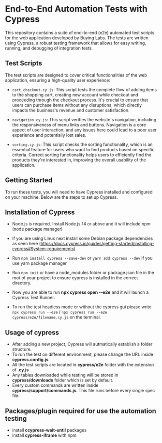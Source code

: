 # End-to-End Automation Tests with Cypress

This repository contains a suite of end-to-end (e2e) automated test scripts for the web application developed by Buying Labs. The tests are written using Cypress, a robust testing framework that allows for easy writing, running, and debugging of integration tests.

## Test Scripts

The test scripts are designed to cover critical functionalities of the web application, ensuring a high-quality user experience:

- `cart_checkout.cy.js`: This script tests the complete flow of adding items to the shopping cart, creating new account while checkout and proceeding through the checkout process. It's crucial to ensure that users can purchase items without any disruptions, which directly impacts the business's revenue and customer satisfaction.

- `navigation.cy.js`: This script verifies the website's navigation, including the responsiveness of menu links and buttons. Navigation is a core aspect of user interaction, and any issues here could lead to a poor user experience and potentially lost sales.

- `sorting.cy.js`: This script checks the sorting functionality, which is an essential feature for users who want to find products based on specific criteria. Correct sorting functionality helps users to efficiently find the products they're interested in, improving the overall usability of the application.

## Getting Started

To run these tests, you will need to have Cypress installed and configured on your machine. Below are the steps to set up Cypress.

## Installation of Cypress

* Node.js is required. Install Node.js 14 or above and it will include npm (node package manager)

* If you are using Linux next install some Debian package dependencies as seen here (https://docs.cypress.io/guides/getting-started/installing-cypress#System-requirements)

* Run `npm install cypress --save-dev` or `yarn add cypress --dev` if you use yarn package manager

* Run `npm init` or have a node_modules folder or package.json file in the root of your project to ensure cypress is installed in the correct directory.

* Now you are able to run **npx cypress open --e2e** and it will launch a Cypress Test Runner.

* To run the test headless mode or without the cypress gui please write `npx cypress run --e2e` / `npx cypress run --e2e cypress/e2e/filename.cy.js` on the terminal.


## Usage of cypress

* After adding a new project, Cypress will autmatically establish a folder structure.
* To run the test on different environment, please change the URL inside **cypress.config.js**
* All the test scripts are located in **cypress/e2e** folder with the extension of **.cy.js**
* Any tables downloaded while testing will be stored in **cypress/downloads** folder which is set by default.
* Every custom commands are written inside **cypress/support/commands.js**. This file runs before every single spec file.


## Packages/plugin required for use the automation testing

* install **ccypress-wait-until** packages
* install **cypress-iframe** with npm
